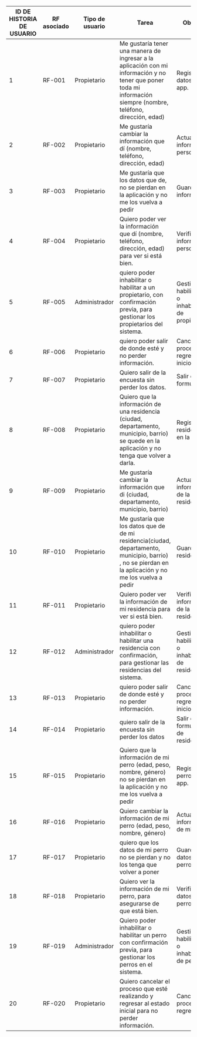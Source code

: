 | ID DE HISTORIA DE USUARIO | RF asociado | Tipo de usuario | Tarea                                                                                                      | Objetivo                                              |
|---------------------------|-------------|-----------------|------------------------------------------------------------------------------------------------------------|-------------------------------------------------------|
| 1                        | RF-001      | Propietario     | Me gustaría tener una manera de ingresar a la aplicación con mi información y no tener que poner toda mi información siempre (nombre, teléfono, dirección, edad) | Registrar mis datos en la app.                        |
| 2                        | RF-002      | Propietario     | Me gustaría cambiar la información que dí (nombre, teléfono, dirección, edad)                             | Actualizar mi información personal.                   |
| 3                        | RF-003      | Propietario     | Me gustaría que los datos que de, no se pierdan en la aplicación y no me los vuelva a pedir               | Guardar mi información.                               |
| 4                        | RF-004      | Propietario     | Quiero poder ver la información que dí (nombre, teléfono, dirección, edad) para ver si está bien.         | Verificar mi información personal.                    |
| 5                        | RF-005      | Administrador   | quiero poder inhabilitar o habilitar a un propietario, con confirmación previa, para gestionar los propietarios del sistema. | Gestionar la habilitación o inhabilitación de propietarios. |
| 6                        | RF-006      | Propietario     | quiero poder salir de donde esté y no perder información.                                                 | Cancelar el proceso y regresar al inicio.             |
| 7                        | RF-007      | Propietario     | Quiero salir de la encuesta sin perder los datos.                                                         | Salir del formulario.                                 |
| 8                        | RF-008      | Propietario     | Quiero que la información de una residencia (ciudad, departamento, municipio, barrio) se quede en la aplicación y no tenga que volver a darla. | Registrar la residencia en la app.                    |
| 9                        | RF-009      | Propietario     | Me gustaría cambiar la información que di (ciudad, departamento, municipio, barrio)                       | Actualizar la información de la residencia.           |
| 10                       | RF-010      | Propietario     | Me gustaría que los datos que de de mi residencia(ciudad, departamento, municipio, barrio) , no se pierdan en la aplicación y no me los vuelva a pedir | Guardar la residencia.                                |
| 11                       | RF-011      | Propietario     | Quiero poder ver la información de mi residencia para ver si está bien.                                   | Verificar la información de la residencia.            |
| 12                       | RF-012      | Administrador   | quiero poder inhabilitar o habilitar una residencia con confirmación, para gestionar las residencias del sistema. | Gestionar la habilitación o inhabilitación de residencias. |
| 13                       | RF-013      | Propietario     | quiero poder salir de donde esté y no perder información.                                                 | Cancelar el proceso y regresar al inicio.             |
| 14                       | RF-014      | Propietario     | quiero salir de la encuesta sin perder los datos                                                          | Salir del formulario de residencia.                   |
| 15                       | RF-015      | Propietario     | Quiero que la información de mi perro (edad, peso, nombre, género) no se pierdan en la aplicación y no me los vuelva a pedir | Registrar mi perro en la app.                         |
| 16                       | RF-016      | Propietario     | Quiero cambiar la información de mi perro (edad, peso, nombre, género)                                    | Actualizar la información de mi perro.                |
| 17                       | RF-017      | Propietario     | quiero que los datos de mi perro no se pierdan y no los tenga que volver a poner                          | Guardar los datos de mi perro.                        |
| 18                       | RF-018      | Propietario     | Quiero ver la información de mi perro, para asegurarse de que está bien.                                  | Verificar los datos de mi perro.                      |
| 19                       | RF-019      | Administrador   | Quiero poder inhabilitar o habilitar un perro con confirmación previa, para gestionar los perros en el sistema. | Gestionar la habilitación o inhabilitación de perros. |
| 20                       | RF-020      | Propietario     | Quiero cancelar el proceso que esté realizando y regresar al estado inicial para no perder información.    | Cancelar el proceso y regresar.                       |
